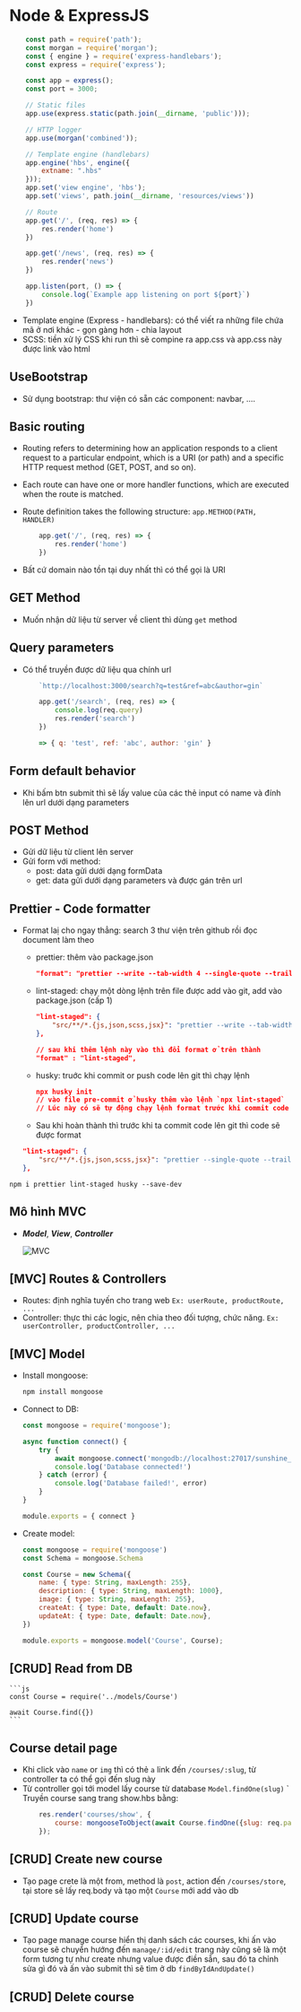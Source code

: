 # Node & ExpressJS

```js
    const path = require('path');
    const morgan = require('morgan');
    const { engine } = require('express-handlebars');
    const express = require('express');

    const app = express();
    const port = 3000;

    // Static files
    app.use(express.static(path.join(__dirname, 'public')));

    // HTTP logger
    app.use(morgan('combined'));

    // Template engine (handlebars)
    app.engine('hbs', engine({
        extname: ".hbs"
    }));
    app.set('view engine', 'hbs');
    app.set('views', path.join(__dirname, 'resources/views'))

    // Route
    app.get('/', (req, res) => {
        res.render('home')
    })

    app.get('/news', (req, res) => {
        res.render('news')
    })

    app.listen(port, () => {
        console.log(`Example app listening on port ${port}`)
    })
```
- Template engine (Express - handlebars): có thể viết ra những file chứa mã ở nơi khác - gọn gàng hơn - chia layout
- SCSS: tiền xử lý CSS khi run thì sẽ compine ra app.css và app.css này được link vào html

## UseBootstrap
- Sử dụng bootstrap: thư viện có sẵn các component: navbar, ....

## Basic routing
- Routing refers to determining how an application responds to a client request to a particular endpoint, which is a URI (or path) and a specific HTTP request method (GET, POST, and so on).
- Each route can have one or more handler functions, which are executed when the route is matched.
- Route definition takes the following structure: `app.METHOD(PATH, HANDLER)`

    ```js
        app.get('/', (req, res) => {
            res.render('home')
        })
    ```
- Bất cứ domain nào tồn tại duy nhất thì có thể gọi là URI

## GET Method
- Muốn nhận dữ liệu từ server về client thì dùng `get` method

## Query parameters
- Có thể truyền được dữ liệu qua chính url
    ```js
        `http://localhost:3000/search?q=test&ref=abc&author=gin`

        app.get('/search', (req, res) => {
            console.log(req.query)
            res.render('search')
        })

        => { q: 'test', ref: 'abc', author: 'gin' }
    ```

## Form default behavior
- Khi bấm btn submit thì sẽ lấy value của các thẻ input có name và đính lên url dưới dạng parameters

## POST Method
- Gửi dữ liệu từ client lên server
- Gửi form với method:
    + post: data gửi dưới dạng formData
    + get: data gửi dưới dạng parameters và được gán trên url

## Prettier - Code formatter
- Format laị cho ngay thẳng: search 3 thư viện trên github rồi đọc document làm theo
    - prettier: thêm vào package.json
        ```json
        "format": "prettier --write --tab-width 4 --single-quote --trailing-comma all \"src/**/*.{js,json,scss,jsx}\"",
        ```

    - lint-staged: chạy một dòng lệnh trên file được add vào git, add vào package.json (cấp 1)
        ```json
        "lint-staged": {
            "src/**/*.{js,json,scss,jsx}": "prettier --write --tab-width 4 --single-quote --trailing-comma all"
        },   

        // sau khi thêm lệnh này vào thì đổi format ở trên thành
        "format" : "lint-staged",
        ```

    - husky: truớc khi commit or push code lên git thì chạy lệnh 
        ```json
        npx husky init
        // vào file pre-commit ở husky thêm vào lệnh `npx lint-staged`
        // Lúc này có sẽ tự động chạy lệnh format trước khi commit code cho nên có thế xóa "format" : "lint-staged" ở trên
        ```
    - Sau khi hoàn thành thì trước khi ta commit code lên git thì code sẽ được format
    ```json
    "lint-staged": {
        "src/**/*.{js,json,scss,jsx}": "prettier --single-quote --trailing-comma all --tab-width 4 --print-width 80 --bracket-spacing true --write"
    },
    ```
```
npm i prettier lint-staged husky --save-dev
```

## Mô hình MVC
- ***Model***, ***View***, ***Controller***

    ![MVC](image.png)

## [MVC] Routes & Controllers
- Routes: định nghĩa tuyến cho trang web `Ex: userRoute, productRoute, ...`
- Controller: thực thi các logic, nên chia theo đối tượng, chức năng. `Ex: userController, productController, ...`

## [MVC] Model
- Install mongoose: 
    ```sh
    npm install mongoose
    ```
- Connect to DB:
    ```js
    const mongoose = require('mongoose');

    async function connect() {
        try {
            await mongoose.connect('mongodb://localhost:27017/sunshine_education_dev')
            console.log('Database connected!')
        } catch (error) {
            console.log('Database failed!', error)
        }
    }

    module.exports = { connect }
    ```
- Create model: 
    ```js
    const mongoose = require('mongoose')
    const Schema = mongoose.Schema

    const Course = new Schema({
        name: { type: String, maxLength: 255},
        description: { type: String, maxLength: 1000},
        image: { type: String, maxLength: 255},
        createAt: { type: Date, default: Date.now},
        updateAt: { type: Date, default: Date.now},
    })

    module.exports = mongoose.model('Course', Course);
    ```

## [CRUD] Read from DB
    ```js
    const Course = require('../models/Course')

    await Course.find({})
    ```

## Course detail page
- Khi click vào `name` or `img` thì có thẻ `a` link đến `/courses/:slug`, từ controller ta có thể gọi đến slug này 
- Từ controller gọi tới model lấy course từ database `Model.findOne(slug)`
` Truyền course sang trang show.hbs bằng:
    ```js
        res.render('courses/show', {
            course: mongooseToObject(await Course.findOne({slug: req.params.slug}))
        });
    ```

## [CRUD] Create new course
- Tạo page crete là một from, method là `post`, action đến `/courses/store`, tại store sẽ lấy req.body và tạo một `Course` mới add vào db

## [CRUD] Update course
- Tạo page manage course hiển thị danh sách các courses, khi ấn vào course sẽ chuyển hướng đến `manage/:id/edit` trang này cũng sẽ là một form tương tự như create nhưng value được điền sẵn, sau đó ta chỉnh sửa gì đó và ấn vào submit thì sẽ tìm ở db `findByIdAndUpdate()`

## [CRUD] Delete course